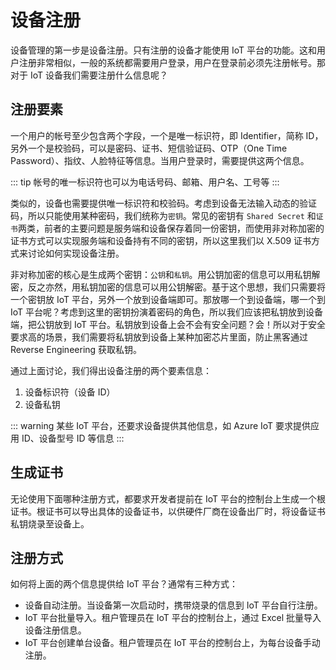 # 设备注册

设备管理的第一步是设备注册。只有注册的设备才能使用 IoT 平台的功能。这和用户注册非常相似，一般的系统都需要用户登录，用户在登录前必须先注册帐号。那对于 IoT 设备我们需要注册什么信息呢？

## 注册要素

一个用户的帐号至少包含两个字段，一个是唯一标识符，即 Identifier，简称 ID，另外一个是校验码，可以是密码、证书、短信验证码、OTP（One Time Password）、指纹、人脸特征等信息。当用户登录时，需要提供这两个信息。

::: tip
帐号的唯一标识符也可以为电话号码、邮箱、用户名、工号等
:::

类似的，设备也需要提供唯一标识符和校验码。考虑到设备无法输入动态的验证码，所以只能使用某种密码，我们统称为`密钥`。常见的密钥有 `Shared Secret` 和`证书`两类，前者的主要问题是服务端和设备保存着同一份密钥，而使用非对称加密的证书方式可以实现服务端和设备持有不同的密钥，所以这里我们以 X.509 证书方式来讨论如何实现设备注册。

非对称加密的核心是生成两个密钥：`公钥`和`私钥`。用公钥加密的信息可以用私钥解密，反之亦然，用私钥加密的信息可以用公钥解密。基于这个思想，我们只需要将一个密钥放 IoT 平台，另外一个放到设备端即可。那放哪一个到设备端，哪一个到 IoT 平台呢？考虑到这里的密钥扮演着密码的角色，所以我们应该把私钥放到设备端，把公钥放到 IoT 平台。私钥放到设备上会不会有安全问题？会！所以对于安全要求高的场景，我们需要将私钥放到设备上某种加密芯片里面，防止黑客通过 Reverse Engineering 获取私钥。

通过上面讨论，我们得出设备注册的两个要素信息：

1. 设备标识符（设备 ID）
2. 设备私钥

::: warning
某些 IoT 平台，还要求设备提供其他信息，如 Azure IoT 要求提供应用 ID、设备型号 ID 等信息
:::

## 生成证书

无论使用下面哪种注册方式，都要求开发者提前在 IoT 平台的控制台上生成一个根证书。根证书可以导出具体的设备证书，以供硬件厂商在设备出厂时，将设备证书私钥烧录至设备上。

## 注册方式

如何将上面的两个信息提供给 IoT 平台？通常有三种方式：

* 设备自动注册。当设备第一次启动时，携带烧录的信息到 IoT 平台自行注册。
* IoT 平台批量导入。租户管理员在 IoT 平台的控制台上，通过 Excel 批量导入设备注册信息。
* IoT 平台创建单台设备。租户管理员在 IoT 平台的控制台上，为每台设备手动注册。
